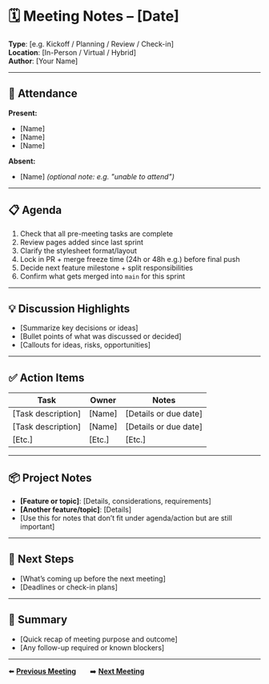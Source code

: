 # 🗓️ Meeting Notes – [Date]  
**Type**: [e.g. Kickoff / Planning / Review / Check-in]  
**Location**: [In-Person / Virtual / Hybrid]  
**Author**: [Your Name]  

---

## 👥 Attendance  
**Present:**  
- [Name]  
- [Name]  
- [Name]  

**Absent:**  
- [Name] *(optional note: e.g. "unable to attend")*  

---

## 📋 Agenda  
1. Check that all pre-meeting tasks are complete 
2. Review pages added since last sprint 
3. Clarify the stylesheet format/layout
4. Lock in PR + merge freeze time (24h or 48h e.g.) before final push
5. Decide next feature milestone + split responsibilities
6. Confirm what gets merged into `main` for this sprint  

---

## 💡 Discussion Highlights  
- [Summarize key decisions or ideas]  
- [Bullet points of what was discussed or decided]  
- [Callouts for ideas, risks, opportunities]  

---

## ✅ Action Items  

| Task | Owner | Notes |
|------|-------|-------|
| [Task description] | [Name] | [Details or due date] |
| [Task description] | [Name] | [Details or due date] |
| [Etc.] | [Etc.] | [Etc.] |

---

## 📦 Project Notes  
- **[Feature or topic]**: [Details, considerations, requirements]  
- **[Another feature/topic]**: [Details]  
- [Use this for notes that don’t fit under agenda/action but are still important]

---

## 📅 Next Steps  
- [What’s coming up before the next meeting]  
- [Deadlines or check-in plans]  

---

## 🧾 Summary  
- [Quick recap of meeting purpose and outcome]  
- [Any follow-up required or known blockers]  

---

⬅️ **[Previous Meeting](2025-04-18.md)**  ➡️ **[Next Meeting](link-to-next.md)**